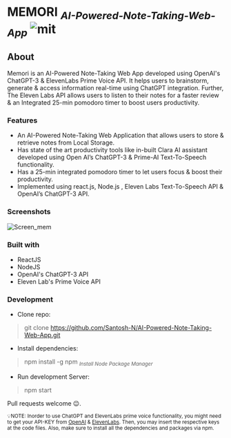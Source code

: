 # MEMORI <sub>*AI-Powered-Note-Taking-Web-App*</sub> ![mit](https://github.com/Santosh-N/AI-Powered-Note-Taking-Web-App/assets/91065493/001c2a30-7423-40b2-b538-3b1bb13c7c11)
## About
Memori is an AI-Powered Note-Taking Web App developed using OpenAI's ChatGPT-3 & ElevenLabs Prime Voice API. It helps users to brainstorm, generate & access information real-time using ChatGPT integration. Further, The Eleven Labs API allows users to listen to their notes for a faster review & an Integrated 25-min pomodoro timer to boost users productivity.
### Features
* An AI-Powered Note-Taking Web Application that allows users to store & retrieve notes from Local Storage.
* Has state of the art productivity tools like in-built Clara AI assistant developed using Open AI’s ChatGPT-3 & Prime-AI Text-To-Speech functionality.
* Has a 25-min integrated pomodoro timer to let users focus & boost their productivity.
* Implemented using react.js, Node.js , Eleven Labs Text-To-Speech API & OpenAI’s ChatGPT-3 API.

### Screenshots
![Screen_mem](https://github.com/Santosh-N/AI-Powered-Note-Taking-Web-App/assets/91065493/b894f371-d93e-4892-be33-7beab32c4775)




### Built with
* ReactJS
* NodeJS
* OpenAI's ChatGPT-3 API
* Eleven Lab's Prime Voice API

### Development
* Clone repo:
> git clone https://github.com/Santosh-N/AI-Powered-Note-Taking-Web-App.git
* Install dependencies:
> npm install -g npm <sub>*Install Node Package Manager*</sub>
* Run development Server:
> npm start

Pull requests welcome :wink:.

<sub>:bulb:NOTE: Inorder to use ChatGPT and ElevenLabs prime voice functionality, you might need to get your API-KEY from [OpenAI](https://platform.openai.com/account/api-keys) & [ElevenLabs](https://docs.elevenlabs.io/authentication/01-xi-api-key). Then, you may insert the respective keys at the code files. Also, make sure to install all the dependencies and packages via npm.</sub>
